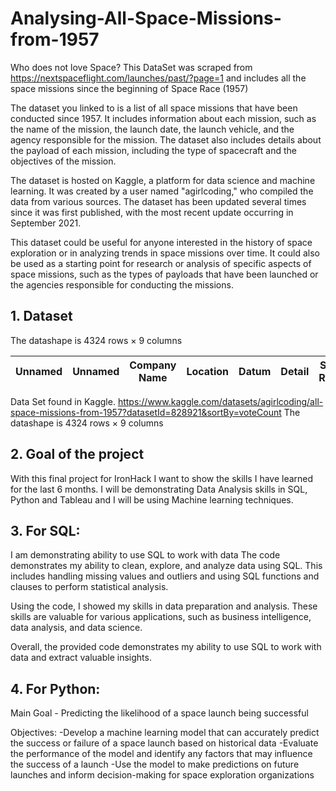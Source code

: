 # Analysing-All-Space-Missions-from-1957
Who does not love Space? This DataSet was scraped from https://nextspaceflight.com/launches/past/?page=1 and includes all the space missions since the beginning of Space Race (1957)


The dataset you linked to is a list of all space missions that have been conducted since 1957. It includes information about each mission, such as the name of the mission, the launch date, the launch vehicle, and the agency responsible for the mission. The dataset also includes details about the payload of each mission, including the type of spacecraft and the objectives of the mission.

The dataset is hosted on Kaggle, a platform for data science and machine learning. It was created by a user named "agirlcoding," who compiled the data from various sources. The dataset has been updated several times since it was first published, with the most recent update occurring in September 2021.

This dataset could be useful for anyone interested in the history of space exploration or in analyzing trends in space missions over time. It could also be used as a starting point for research or analysis of specific aspects of space missions, such as the types of payloads that have been launched or the agencies responsible for conducting the missions.

## 1. Dataset 
The datashape is 4324 rows × 9 columns

| Unnamed | Unnamed | Company Name | Location | Datum | Detail | Status Rocket | Rocket | Status Mission |
| :-----: | :---: | :---: | :-----: | :---: | :---: | :-----: | :---: | :---: |

Data Set found in Kaggle.
https://www.kaggle.com/datasets/agirlcoding/all-space-missions-from-1957?datasetId=828921&sortBy=voteCount
The datashape is 4324 rows × 9 columns
## 2. Goal of the project
With this final project for IronHack I want to show the skills I have learned for the last 6 months.
I will be demonstrating Data Analysis skills in SQL, Python and Tableau and I will be using Machine learning techniques.



## 3. For SQL:
I am demonstrating ability to use SQL to work with data
The code demonstrates my ability to clean, explore, and analyze data using SQL.
This includes handling missing values and outliers and using SQL functions and clauses to perform statistical analysis.

Using the code, I showed my skills in data preparation and analysis.
These skills are valuable for various applications, such as business intelligence, data analysis, and data science.

Overall, the provided code demonstrates my ability to use SQL to work with data and extract valuable insights.


## 4. For Python: 
Main Goal - Predicting the likelihood of a space launch being successful

Objectives:
-Develop a machine learning model that can accurately predict the success or failure of a space launch based on historical data
-Evaluate the performance of the model and identify any factors that may influence the success of a launch
-Use the model to make predictions on future launches and inform decision-making for space exploration organizations

